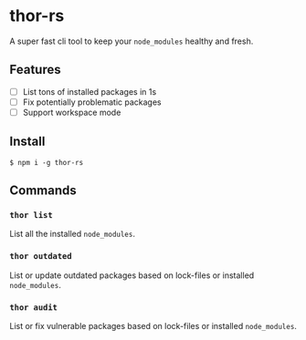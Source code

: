 # thor-rs

A super fast cli tool to keep your `node_modules` healthy and fresh.

## Features

- [ ] List tons of installed packages in 1s
- [ ] Fix potentially problematic packages
- [ ] Support workspace mode

## Install

```shell
$ npm i -g thor-rs
```

## Commands

### `thor list`

List all the installed `node_modules`.

### `thor outdated`

List or update outdated packages based on lock-files or installed `node_modules`. 

### `thor audit`

List or fix vulnerable packages based on lock-files or installed `node_modules`. 

